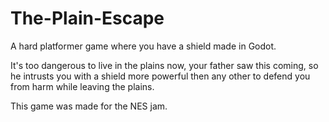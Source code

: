 # The-Plain-Escape
A hard platformer game where you have a shield made in Godot.

It's too dangerous to live in the plains now, your father saw this coming, so he intrusts you with a shield more powerful then any other to defend you from harm while leaving the plains.


This game was made for the NES jam.
